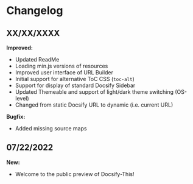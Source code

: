 # Changelog

## XX/XX/XXXX

**Improved:**  
* Updated ReadMe
* Loading min.js versions of resources
* Improved user interface of URL Builder
* Initial support for alternative ToC CSS (`toc-alt`)
* Support for display of standard Docsify Sidebar
* Updated Themeable and support of light/dark theme switching (OS-level)
* Changed from static Docsify URL to dynamic (i.e. current URL)

**Bugfix:**  
* Added missing source maps

## 07/22/2022

**New:**  
* Welcome to the public preview of Docsify-This!

